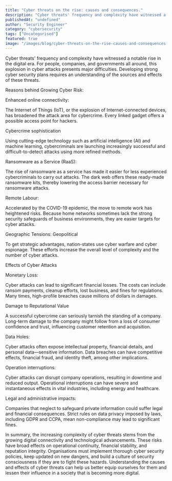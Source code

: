 ```yaml
---
title: "Cyber threats on the rise: causes and consequences."
description: "Cyber threats' frequency and complexity have witnessed a notable rise in the digital era. For people, companies, and governments all around, this explosion in c..."
publishedAt: "undefined"
author: "Security Engineer"
category: "cybersecurity"
tags: ["Uncategorised"]
featured: true
image: "/images/blog/cyber-threats-on-the-rise-causes-and-consequences-featured.webp"
---
```


Cyber threats' frequency and complexity have witnessed a notable rise in the digital era. For people, companies, and governments all around, this explosion in cyber attacks presents major difficulties. Developing strong cyber security plans requires an understanding of the sources and effects of these threats.

Reasons behind Growing Cyber Risk:

Enhanced online connectivity:

The Internet of Things (IoT), or the explosion of Internet-connected devices, has broadened the attack area for cybercrime. Every linked gadget offers a possible access point for hackers.

Cybercrime sophistication

Using cutting-edge technology such as artificial intelligence (AI) and machine learning, cybercriminals are launching increasingly successful and difficult-to-detect attacks using more refined methods.

Ransomware as a Service (RaaS):

The rise of ransomware as a service has made it easier for less experienced cybercriminals to carry out attacks. The dark web offers these ready-made ransomware kits, thereby lowering the access barrier necessary for ransomware attacks.

Remote Labour:

Accelerated by the COVID-19 epidemic, the move to remote work has heightened risks. Because home networks sometimes lack the strong security safeguards of business environments, they are easier targets for cyber attacks.

Geographic Tensions: Geopolitical

To get strategic advantages, nation-states use cyber warfare and cyber espionage. These efforts increase the overall level of complexity and the number of cyber attacks.

Effects of Cyber Attacks

Monetary Loss:

Cyber attacks can lead to significant financial losses. The costs can include ransom payments, cleanup efforts, lost business, and fines for regulations. Many times, high-profile breaches cause millions of dollars in damages.

Damage to Reputational Value

A successful cybercrime can seriously tarnish the standing of a company. Long-term damage to the company might follow from a loss of consumer confidence and trust, influencing customer retention and acquisition.

Data Holes:

Cyber attacks often expose intellectual property, financial details, and personal data—sensitive information. Data breaches can have competitive effects, financial fraud, and identity theft, among other implications.

Operation interruptions:

Cyber attacks can disrupt company operations, resulting in downtime and reduced output. Operational interruptions can have severe and instantaneous effects in vital industries, including energy and healthcare.

Legal and administrative impacts:

Companies that neglect to safeguard private information could suffer legal and financial consequences. Strict rules on data privacy imposed by laws, including GDPR and CCPA, mean non-compliance may lead to significant fines.

In summary, the increasing complexity of cyber threats stems from the growing digital connectivity and technological advancements. These risks have broad effects on operational continuity, financial stability, and reputation integrity. Organisations must implement thorough cyber security policies, keep updated on new dangers, and build a culture of security consciousness if they are to fight these hazards. Understanding the causes and effects of cyber threats can help us better equip ourselves for them and lessen their influence in a society that is becoming more digital.
